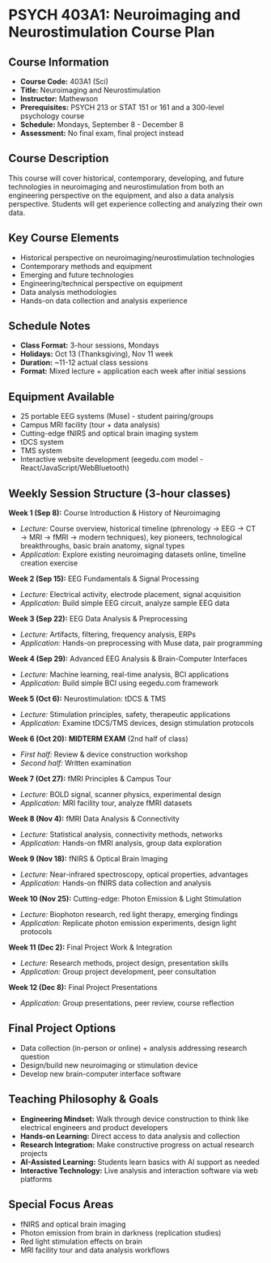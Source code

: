 # PSYCH 403A1: Neuroimaging and Neurostimulation Course Plan

## Course Information
- **Course Code:** 403A1 (Sci)
- **Title:** Neuroimaging and Neurostimulation  
- **Instructor:** Mathewson
- **Prerequisites:** PSYCH 213 or STAT 151 or 161 and a 300-level psychology course
- **Schedule:** Mondays, September 8 - December 8
- **Assessment:** No final exam, final project instead

## Course Description
This course will cover historical, contemporary, developing, and future technologies in neuroimaging and neurostimulation from both an engineering perspective on the equipment, and also a data analysis perspective. Students will get experience collecting and analyzing their own data.

## Key Course Elements
- Historical perspective on neuroimaging/neurostimulation technologies
- Contemporary methods and equipment
- Emerging and future technologies
- Engineering/technical perspective on equipment
- Data analysis methodologies
- Hands-on data collection and analysis experience

## Schedule Notes
- **Class Format:** 3-hour sessions, Mondays
- **Holidays:** Oct 13 (Thanksgiving), Nov 11 week
- **Duration:** ~11-12 actual class sessions
- **Format:** Mixed lecture + application each week after initial sessions

## Equipment Available
- 25 portable EEG systems (Muse) - student pairing/groups
- Campus MRI facility (tour + data analysis)
- Cutting-edge fNIRS and optical brain imaging system
- tDCS system
- TMS system
- Interactive website development (eegedu.com model - React/JavaScript/WebBluetooth)

## Weekly Session Structure (3-hour classes)

**Week 1 (Sep 8):** Course Introduction & History of Neuroimaging
- *Lecture:* Course overview, historical timeline (phrenology → EEG → CT → MRI → fMRI → modern techniques), key pioneers, technological breakthroughs, basic brain anatomy, signal types
- *Application:* Explore existing neuroimaging datasets online, timeline creation exercise

**Week 2 (Sep 15):** EEG Fundamentals & Signal Processing
- *Lecture:* Electrical activity, electrode placement, signal acquisition
- *Application:* Build simple EEG circuit, analyze sample EEG data

**Week 3 (Sep 22):** EEG Data Analysis & Preprocessing
- *Lecture:* Artifacts, filtering, frequency analysis, ERPs
- *Application:* Hands-on preprocessing with Muse data, pair programming

**Week 4 (Sep 29):** Advanced EEG Analysis & Brain-Computer Interfaces
- *Lecture:* Machine learning, real-time analysis, BCI applications
- *Application:* Build simple BCI using eegedu.com framework

**Week 5 (Oct 6):** Neurostimulation: tDCS & TMS
- *Lecture:* Stimulation principles, safety, therapeutic applications
- *Application:* Examine tDCS/TMS devices, design stimulation protocols

**Week 6 (Oct 20):** **MIDTERM EXAM** (2nd half of class)
- *First half:* Review & device construction workshop
- *Second half:* Written examination

**Week 7 (Oct 27):** fMRI Principles & Campus Tour
- *Lecture:* BOLD signal, scanner physics, experimental design
- *Application:* MRI facility tour, analyze fMRI datasets

**Week 8 (Nov 4):** fMRI Data Analysis & Connectivity
- *Lecture:* Statistical analysis, connectivity methods, networks
- *Application:* Hands-on fMRI analysis, group data exploration

**Week 9 (Nov 18):** fNIRS & Optical Brain Imaging
- *Lecture:* Near-infrared spectroscopy, optical properties, advantages
- *Application:* Hands-on fNIRS data collection and analysis

**Week 10 (Nov 25):** Cutting-edge: Photon Emission & Light Stimulation
- *Lecture:* Biophoton research, red light therapy, emerging findings
- *Application:* Replicate photon emission experiments, design light protocols

**Week 11 (Dec 2):** Final Project Work & Integration
- *Lecture:* Research methods, project design, presentation skills
- *Application:* Group project development, peer consultation

**Week 12 (Dec 8):** Final Project Presentations
- *Application:* Group presentations, peer review, course reflection

## Final Project Options
- Data collection (in-person or online) + analysis addressing research question
- Design/build new neuroimaging or stimulation device
- Develop new brain-computer interface software

## Teaching Philosophy & Goals
- **Engineering Mindset:** Walk through device construction to think like electrical engineers and product developers
- **Hands-on Learning:** Direct access to data analysis and collection
- **Research Integration:** Make constructive progress on actual research projects
- **AI-Assisted Learning:** Students learn basics with AI support as needed
- **Interactive Technology:** Live analysis and interaction software via web platforms

## Special Focus Areas
- fNIRS and optical brain imaging
- Photon emission from brain in darkness (replication studies)
- Red light stimulation effects on brain
- MRI facility tour and data analysis workflows


